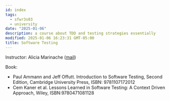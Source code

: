 ```yaml
---
id: index
tags:
  - sfwr3s03
  - university
date: "2025-01-06"
description: a course about TDD and testing strategies essentially
modified: 2025-01-06 16:23:31 GMT-05:00
title: Software Testing
---
```


Instructor: Alicia Marinache ([mail](mailto:arinaam@mcmaster.ca))

Book:

- Paul Ammann and Jeff Offutt. Introduction to Software Testing, Second Edition, Cambridge University Press, ISBN: 9781107172012
- Cem Kaner et al. Lessons Learned in Software Testing: A Context Driven Approach, Wiley, ISBN:9780471081128

